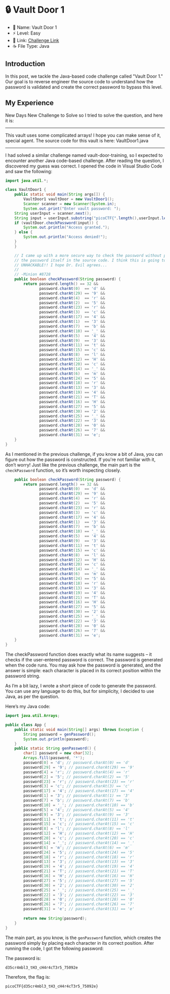 # 🔒 Vault Door 1
- 📛 Name: Vault Door 1
- ⚡ Level: Easy
- 🔗 Link: [Challenge Link](https://play.picoctf.org/practice/challenge/12?category=3&originalEvent=1&page=1)
- ☕ File Type: Java

## Introduction
In this post, we tackle the Java-based code challenge called "Vault Door 1." Our goal is to reverse engineer the source code to understand how the password is validated and create the correct password to bypass this level.

## My Experience
New Days New Challenge to Solve so  I tried to solve the question, and here it is:

<hr/>
This vault uses some complicated arrays! I hope you can make sense of it, special agent. The source code for this vault is here: VaultDoor1.java
<hr/>

I had solved a similar challenge named vault-door-training, so I expected to encounter another Java code-based challenge. After reading the question, I discovered my guess was correct. I opened the code in Visual Studio Code and saw the following:

``` java
import java.util.*;

class VaultDoor1 {
    public static void main(String args[]) {
        VaultDoor1 vaultDoor = new VaultDoor1();
        Scanner scanner = new Scanner(System.in);
        System.out.print("Enter vault password: ");
	String userInput = scanner.next();
	String input = userInput.substring("picoCTF{".length(),userInput.length()-1);
	if (vaultDoor.checkPassword(input)) {
	    System.out.println("Access granted.");
	} else {
	    System.out.println("Access denied!");
	}
    }

    // I came up with a more secure way to check the password without putting
    // the password itself in the source code. I think this is going to be
    // UNHACKABLE!! I hope Dr. Evil agrees...
    //
    // -Minion #8728
    public boolean checkPassword(String password) {
        return password.length() == 32 &&
               password.charAt(0)  == 'd' &&
               password.charAt(29) == '9' &&
               password.charAt(4)  == 'r' &&
               password.charAt(2)  == '5' &&
               password.charAt(23) == 'r' &&
               password.charAt(3)  == 'c' &&
               password.charAt(17) == '4' &&
               password.charAt(1)  == '3' &&
               password.charAt(7)  == 'b' &&
               password.charAt(10) == '_' &&
               password.charAt(5)  == '4' &&
               password.charAt(9)  == '3' &&
               password.charAt(11) == 't' &&
               password.charAt(15) == 'c' &&
               password.charAt(8)  == 'l' &&
               password.charAt(12) == 'H' &&
               password.charAt(20) == 'c' &&
               password.charAt(14) == '_' &&
               password.charAt(6)  == 'm' &&
               password.charAt(24) == '5' &&
               password.charAt(18) == 'r' &&
               password.charAt(13) == '3' &&
               password.charAt(19) == '4' &&
               password.charAt(21) == 'T' &&
               password.charAt(16) == 'H' &&
               password.charAt(27) == '5' &&
               password.charAt(30) == '2' &&
               password.charAt(25) == '_' &&
               password.charAt(22) == '3' &&
               password.charAt(28) == '0' &&
               password.charAt(26) == '7' &&
               password.charAt(31) == 'e';
    }
}
```
As I mentioned in the previous challenge, if you know a bit of Java, you can figure out how the password is constructed. If you're not familiar with it, don’t worry! Just like the previous challenge, the main part is the `checkPassword` function, so it’s worth inspecting closely.

``` java
    public boolean checkPassword(String password) {
        return password.length() == 32 &&
               password.charAt(0)  == 'd' &&
               password.charAt(29) == '9' &&
               password.charAt(4)  == 'r' &&
               password.charAt(2)  == '5' &&
               password.charAt(23) == 'r' &&
               password.charAt(3)  == 'c' &&
               password.charAt(17) == '4' &&
               password.charAt(1)  == '3' &&
               password.charAt(7)  == 'b' &&
               password.charAt(10) == '_' &&
               password.charAt(5)  == '4' &&
               password.charAt(9)  == '3' &&
               password.charAt(11) == 't' &&
               password.charAt(15) == 'c' &&
               password.charAt(8)  == 'l' &&
               password.charAt(12) == 'H' &&
               password.charAt(20) == 'c' &&
               password.charAt(14) == '_' &&
               password.charAt(6)  == 'm' &&
               password.charAt(24) == '5' &&
               password.charAt(18) == 'r' &&
               password.charAt(13) == '3' &&
               password.charAt(19) == '4' &&
               password.charAt(21) == 'T' &&
               password.charAt(16) == 'H' &&
               password.charAt(27) == '5' &&
               password.charAt(30) == '2' &&
               password.charAt(25) == '_' &&
               password.charAt(22) == '3' &&
               password.charAt(28) == '0' &&
               password.charAt(26) == '7' &&
               password.charAt(31) == 'e';
    }
}
```

The checkPassword function does exactly what its name suggests – it checks if the user-entered password is correct. The password is generated when the code runs. You may ask how the password is generated, and the answer is simple: each character is placed in its correct position within the password string.

As I’m a bit lazy, I wrote a short piece of code to generate the password. You can use any language to do this, but for simplicity, I decided to use Java, as per the question.

Here’s my Java code:

``` java
import java.util.Arrays;

public class App {
    public static void main(String[] args) throws Exception {
        String password = genPassword();
        System.out.println(password);
    }
    public static String genPassword() {
        char[] password = new char[32];
        Arrays.fill(password, '*');
        password[0] = 'd'; // password.charAt(0) == 'd'
        password[29] = '9'; // password.charAt(29) == '9'
        password[4] = 'r'; // password.charAt(4) == 'r'
        password[2] = '5'; // password.charAt(2) == '5'
        password[23] = 'r'; // password.charAt(23) == 'r'
        password[3] = 'c'; // password.charAt(3) == 'c'
        password[17] = '4'; // password.charAt(17) == '4'
        password[1] = '3'; // password.charAt(1) == '3'
        password[7] = 'b'; // password.charAt(7) == 'b'
        password[10] = '_'; // password.charAt(10) == 'b'
        password[5] = '4'; // password.charAt(5) == '4'
        password[9] = '3'; // password.charAt(9) == '3'
        password[11] = 't'; // password.charAt(11) == 't'
        password[15] = 'c'; // password.charAt(15) == 'c'
        password[8] = 'l'; // password.charAt(8) == 'l'
        password[12] = 'H'; // password.charAt(12) == 'H'
        password[20] = 'c'; // password.charAt(20) == 'c'
        password[14] = '_'; // password.charAt(14) == '_'
        password[6] = 'm'; // password.charAt(6) == 'm'
        password[24] = '5'; // password.charAt(24) == '5'
        password[18] = 'r'; // password.charAt(18) == 'r'
        password[13] = '3'; // password.charAt(13) == '3'
        password[19] = '4'; // password.charAt(19) == '4'
        password[21] = 'T'; // password.charAt(21) == 'T'
        password[16] = 'H'; // password.charAt(16) == 'H'
        password[27] = '5'; // password.charAt(27) == '5'
        password[30] = '2'; // password.charAt(30) == '2'
        password[25] = '_'; // password.charAt(25) == '_'
        password[22] = '3'; // password.charAt(22) == '3'
        password[28] = '0'; // password.charAt(28) == '0'
        password[26] = '7'; // password.charAt(26) == '7'
        password[31] = 'e'; // password.charAt(31) == 'e'
    
        return new String(password);
    }
}

```

The main part, as you know, is the `genPassword` function, which creates the password simply by placing each character in its correct position. After running the code, I got the following password:

The password is:
```
d35cr4mbl3_tH3_cH4r4cT3r5_75092e
```

Therefore, the flag is:
```
picoCTF{d35cr4mbl3_tH3_cH4r4cT3r5_75092e}
```
